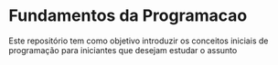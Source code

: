 # Fundamentos da Programacao

Este repositório tem como objetivo introduzir os conceitos iniciais de programação para iniciantes que desejam estudar o assunto